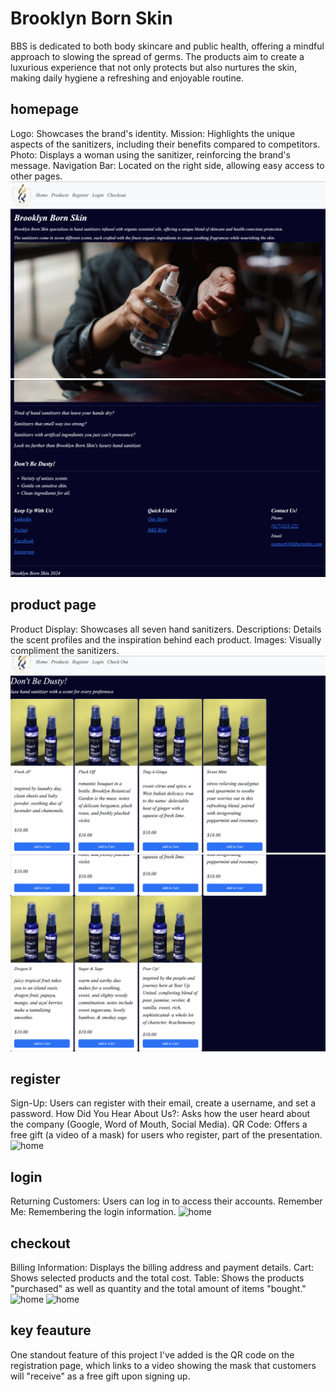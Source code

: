 # Brooklyn Born Skin
BBS is dedicated to both body skincare and public health, offering a mindful approach to slowing the spread of germs. The products aim to create a luxurious experience that not only protects but also nurtures the skin, making daily hygiene a refreshing and enjoyable routine. 
## homepage
Logo: Showcases the brand's identity. Mission: Highlights the unique aspects of the sanitizers, including their benefits compared to competitors. Photo: Displays a woman using the sanitizer, reinforcing the brand's message. Navigation Bar: Located on the right side, allowing easy access to other pages.
![home](homepage.png)
![home](homepage2.png)
## product page 
Product Display: Showcases all seven hand sanitizers. Descriptions: Details the scent profiles and the inspiration behind each product. Images: Visually compliment the sanitizers.
![home](productpage.png)
![home](productpage2.png)
## register 
Sign-Up: Users can register with their email, create a username, and set a password. How Did You Hear About Us?: Asks how the user heard about the company (Google, Word of Mouth, Social Media). QR Code: Offers a free gift (a video of a mask) for users who register, part of the presentation.
![home](register.png)
## login 
Returning Customers: Users can log in to access their accounts. Remember Me: Remembering the login information.
![home](login.png)
## checkout 
Billing Information: Displays the billing address and payment details. Cart: Shows selected products and the total cost. Table: Shows the products "purchased" as well as quantity and the total amount of items "bought."
![home](checkout.png)
![home](checkout2.png)
## key feauture
One standout feature of this project I've added is the QR code on the registration page, which links to a video showing the mask that customers will "receive" as a free gift upon signing up.



